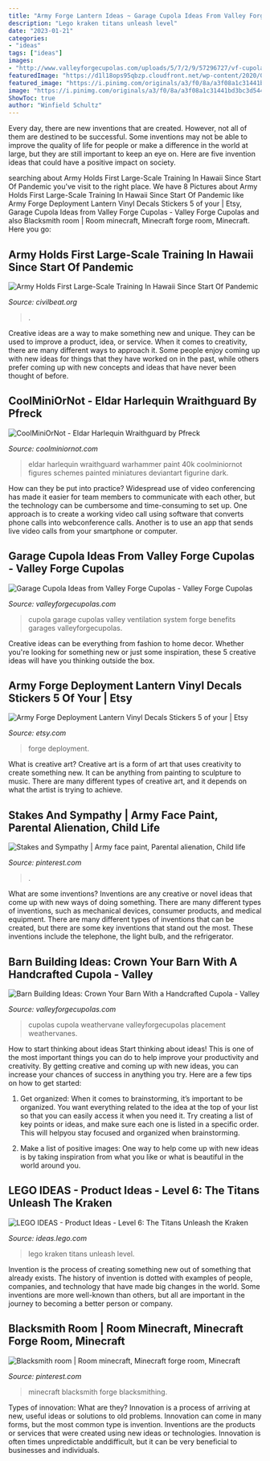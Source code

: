 ```yaml
---
title: "Army Forge Lantern Ideas ~ Garage Cupola Ideas From Valley Forge Cupolas"
description: "Lego kraken titans unleash level"
date: "2023-01-21"
categories:
- "ideas"
tags: ["ideas"]
images:
- "http://www.valleyforgecupolas.com/uploads/5/7/2/9/57296727/vf-cupolas-2-jan-17_orig.jpg"
featuredImage: "https://d1l18ops95qbzp.cloudfront.net/wp-content/2020/07/16173453/DSCF2737-scaled.jpg"
featured_image: "https://i.pinimg.com/originals/a3/f0/8a/a3f08a1c31441bd3bc3d544de2beb8e2.jpg"
image: "https://i.pinimg.com/originals/a3/f0/8a/a3f08a1c31441bd3bc3d544de2beb8e2.jpg"
ShowToc: true
author: "Winfield Schultz"
---
```



Every day, there are new inventions that are created. However, not all of them are destined to be successful. Some inventions may not be able to improve the quality of life for people or make a difference in the world at large, but they are still important to keep an eye on. Here are five invention ideas that could have a positive impact on society.

	

		
searching about Army Holds First Large-Scale Training In Hawaii Since Start Of Pandemic you've visit to the right place. We have 8 Pictures about Army Holds First Large-Scale Training In Hawaii Since Start Of Pandemic like Army Forge Deployment Lantern Vinyl Decals Stickers 5 of your | Etsy, Garage Cupola Ideas from Valley Forge Cupolas - Valley Forge Cupolas and also Blacksmith room | Room minecraft, Minecraft forge room, Minecraft. Here you go:
		
    
## Army Holds First Large-Scale Training In Hawaii Since Start Of Pandemic

<img loading=lazy src="https://d1l18ops95qbzp.cloudfront.net/wp-content/2020/07/16173453/DSCF2737-scaled.jpg" onerror="this.onerror=null;this.src='https://tse2.mm.bing.net/th?id=OIP.mjiKmWx8D38VFSp8a5ysYwHaE8&amp;pid=15.1';" alt="Army Holds First Large-Scale Training In Hawaii Since Start Of Pandemic">

_Source: civilbeat.org_

>. 

	

Creative ideas are a way to make something new and unique. They can be used to improve a product, idea, or service. When it comes to creativity, there are many different ways to approach it. Some people enjoy coming up with new ideas for things that they have worked on in the past, while others prefer coming up with new concepts and ideas that have never been thought of before.

    
## CoolMiniOrNot - Eldar Harlequin Wraithguard By Pfreck

<img loading=lazy src="http://www.coolminiornot.com/pics/pics16/img52c2b4f6d3506.jpg" onerror="this.onerror=null;this.src='https://tse1.mm.bing.net/th?id=OIP.EAN58Jvu5mTyTKjgLyCDLwHaJ4&amp;pid=15.1';" alt="CoolMiniOrNot - Eldar Harlequin Wraithguard by Pfreck">

_Source: coolminiornot.com_

>eldar harlequin wraithguard warhammer paint 40k coolminiornot figures schemes painted miniatures deviantart figurine dark. 

	

How can they be put into practice?
Widespread use of video conferencing has made it easier for team members to communicate with each other, but the technology can be cumbersome and time-consuming to set up. One approach is to create a working video call using software that converts phone calls into webconference calls. Another is to use an app that sends live video calls from your smartphone or computer.

    
## Garage Cupola Ideas From Valley Forge Cupolas - Valley Forge Cupolas

<img loading=lazy src="http://www.valleyforgecupolas.com/uploads/5/7/2/9/57296727/vfc-2-sep-27_orig.jpg" onerror="this.onerror=null;this.src='https://tse4.mm.bing.net/th?id=OIP.fy-uDXDqHEXoPhNV0JPviAHaDK&amp;pid=15.1';" alt="Garage Cupola Ideas from Valley Forge Cupolas - Valley Forge Cupolas">

_Source: valleyforgecupolas.com_

>cupola garage cupolas valley ventilation system forge benefits garages valleyforgecupolas. 

	

Creative ideas can be everything from fashion to home decor. Whether you're looking for something new or just some inspiration, these 5 creative ideas will have you thinking outside the box.

    
## Army Forge Deployment Lantern Vinyl Decals Stickers 5 Of Your | Etsy

<img loading=lazy src="https://i.etsystatic.com/18370218/r/il/308e47/3162372375/il_1588xN.3162372375_3fbj.jpg" onerror="this.onerror=null;this.src='https://tse2.mm.bing.net/th?id=OIP.jSDgO6sVhk5OvnfgIHHILwHaJl&amp;pid=15.1';" alt="Army Forge Deployment Lantern Vinyl Decals Stickers 5 of your | Etsy">

_Source: etsy.com_

>forge deployment. 

	

What is creative art?
Creative art is a form of art that uses creativity to create something new. It can be anything from painting to sculpture to music. There are many different types of creative art, and it depends on what the artist is trying to achieve.

    
## Stakes And Sympathy | Army Face Paint, Parental Alienation, Child Life

<img loading=lazy src="https://i.pinimg.com/originals/b3/3c/26/b33c267b2d5b8f59fa09af9575adfa29.jpg" onerror="this.onerror=null;this.src='https://tse3.mm.bing.net/th?id=OIP.ePx9b64XLx2mGgpoGMtPnQHaFH&amp;pid=15.1';" alt="Stakes and Sympathy | Army face paint, Parental alienation, Child life">

_Source: pinterest.com_

>. 

	

What are some inventions?
Inventions are any creative or novel ideas that come up with new ways of doing something. There are many different types of inventions, such as mechanical devices, consumer products, and medical equipment. 
There are many different types of inventions that can be created, but there are some key inventions that stand out the most. These inventions include the telephone, the light bulb, and the refrigerator.

    
## Barn Building Ideas: Crown Your Barn With A Handcrafted Cupola - Valley

<img loading=lazy src="http://www.valleyforgecupolas.com/uploads/5/7/2/9/57296727/vf-cupolas-2-jan-17_orig.jpg" onerror="this.onerror=null;this.src='https://tse2.mm.bing.net/th?id=OIP.AtsVN4jpMUcztK6KNpfqLwHaEp&amp;pid=15.1';" alt="Barn Building Ideas: Crown Your Barn With a Handcrafted Cupola - Valley">

_Source: valleyforgecupolas.com_

>cupolas cupola weathervane valleyforgecupolas placement weathervanes. 

	

How to start thinking about ideas
Start thinking about ideas! This is one of the most important things you can do to help improve your productivity and creativity. By getting creative and coming up with new ideas, you can increase your chances of success in anything you try. Here are a few tips on how to get started:
1. Get organized: When it comes to brainstorming, it’s important to be organized. You want everything related to the idea at the top of your list so that you can easily access it when you need it. Try creating a list of key points or ideas, and make sure each one is listed in a specific order. This will helpyou stay focused and organized when brainstorming.

2. Make a list of positive images: One way to help come up with new ideas is by taking inspiration from what you like or what is beautiful in the world around you.

    
## LEGO IDEAS - Product Ideas - Level 6: The Titans Unleash The Kraken

<img loading=lazy src="https://ideascdn.lego.com/community/lego_ci/migrated/f23/b80/389371/image-thumbnail-full" onerror="this.onerror=null;this.src='https://tse3.mm.bing.net/th?id=OIP.hjNhwF7_W4o5yxXG2ZQL9gHaEK&amp;pid=15.1';" alt="LEGO IDEAS - Product Ideas - Level 6: The Titans Unleash the Kraken">

_Source: ideas.lego.com_

>lego kraken titans unleash level. 

	

Invention is the process of creating something new out of something that already exists. The history of invention is dotted with examples of people, companies, and technology that have made big changes in the world. Some inventions are more well-known than others, but all are important in the journey to becoming a better person or company.

    
## Blacksmith Room | Room Minecraft, Minecraft Forge Room, Minecraft

<img loading=lazy src="https://i.pinimg.com/originals/a3/f0/8a/a3f08a1c31441bd3bc3d544de2beb8e2.jpg" onerror="this.onerror=null;this.src='https://tse4.mm.bing.net/th?id=OIP.iwitKdC_sVHjAGgc6QDTPwHaET&amp;pid=15.1';" alt="Blacksmith room | Room minecraft, Minecraft forge room, Minecraft">

_Source: pinterest.com_

>minecraft blacksmith forge blacksmithing. 

	

Types of innovation: What are they?
Innovation is a process of arriving at new, useful ideas or solutions to old problems. Innovation can come in many forms, but the most common type is invention. Inventions are the products or services that were created using new ideas or technologies. Innovation is often times unpredictable anddifficult, but it can be very beneficial to businesses and individuals.

